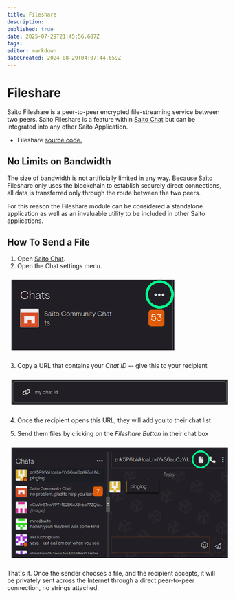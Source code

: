 ```yaml
---
title: Fileshare
description: 
published: true
date: 2025-07-29T21:45:56.687Z
tags: 
editor: markdown
dateCreated: 2024-08-29T04:07:44.659Z
---
```


# Fileshare

Saito Fileshare is a peer-to-peer encrypted file-streaming service between two peers. Saito Fileshare is a feature within [Saito Chat](https://saito.io/chat/) but can be integrated into any other Saito Application.

- Fileshare [source code.](https://github.com/SaitoTech/saito/tree/master/node/mods/fileshare)

## No Limits on Bandwidth

The size of bandwidth is not artificially limited in any way. Because Saito Fileshare only uses the blockchain to establish securely direct connections, all data is transferred only through the route between the two peers.

For this reason the Fileshare module can be considered a standalone application as well as an invaluable utility to be included in other Saito applications.

## How To Send a File

1. Open [Saito Chat](https://saito.io/chat/).
2. Open the Chat settings menu.

<img src="/chat-id.png" style="padding:10px" />

3. Copy a URL that contains your *Chat ID* -- give this to your recipient

<img src="/my-chat-id.png" style="width: 600px; padding:10px" />

4. Once the recipient opens this URL, they will add you to their chat list

5. Send them files by clicking on the *Fileshare Button* in their chat box

<img src="/chat-file.png" style="width: 600px; padding:10px" />

That's it. Once the sender chooses a file, and the recipient accepts, it will be privately sent across the Internet through a direct peer-to-peer connection, no strings attached. 
